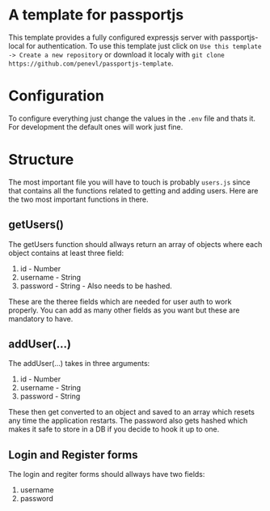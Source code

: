 # A template for passportjs
This template provides a fully configured expressjs server with passportjs-local for authentication. To use this template just click on `Use this template -> Create a new repository` or download it localy with `git clone https://github.com/penevl/passportjs-template`.
# Configuration
To configure everything just change the values in the `.env` file and thats it. For development the default ones will work just fine.
# Structure
The most important file you will have to touch is probably `users.js` since that contains all the functions related to getting and adding users. Here are the two most important functions in there.
## getUsers()
The getUsers function should allways return an array of objects where each object contains at least three field:
1. id - Number
2. username - String
3. password - String - Also needs to be hashed.

These are the theree fields which are needed for user auth to work properly. You can add as many other fields as you want but these are mandatory to have.
## addUser(...)
The addUser(...) takes in three arguments:
1. id - Number
2. username - String
3. password - String

These then get converted to an object and saved to an array which resets any time the application restarts. The password also gets hashed which makes it safe to store in a DB if you decide to hook it up to one.

## Login and Register forms
The login and regiter forms should allways have two fields:
1. username
2. password